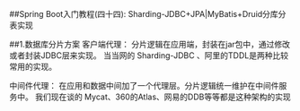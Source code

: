 ##Spring Boot入门教程(四十四): Sharding-JDBC+JPA|MyBatis+Druid分库分表实现

##1.数据库分片方案
  客户端代理： 分片逻辑在应用端，封装在jar包中，通过修改或者封装JDBC层来实现。 当当网的 Sharding-JDBC 、阿里的TDDL是两种比较常用的实现。
  
  中间件代理： 在应用和数据中间加了一个代理层。分片逻辑统一维护在中间件服务中。 我们现在谈的 Mycat、360的Atlas、网易的DDB等等都是这种架构的实现
